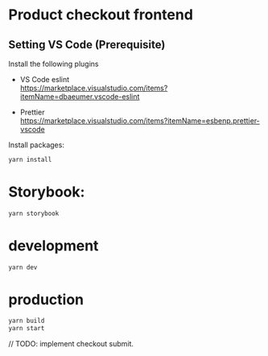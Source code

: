 # Product checkout frontend

## Setting VS Code (Prerequisite)

Install the following plugins

- VS Code eslint  
  https://marketplace.visualstudio.com/items?itemName=dbaeumer.vscode-eslint

- Prettier  
  https://marketplace.visualstudio.com/items?itemName=esbenp.prettier-vscode

Install packages:

```sh
yarn install
```

# Storybook:

```sh
yarn storybook
```

# development

```sh
yarn dev
```

# production

```sh
yarn build
yarn start
```

// TODO: implement checkout submit.
